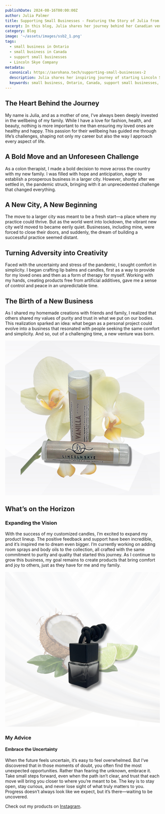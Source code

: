 ```yaml
---
publishDate: 2024-08-16T00:00:00Z
author: Julia Palmer
title: Supporting Small Businesses - Featuring the Story of Julia from Lincoln Skye Company
excerpt: In this blog, Julia shares her journey behind her Canadian venture - Lincoln Skye Company.
category: Blog
image: '~/assets/images/ssb2_1.png'
tags:
  - small business in Ontario
  - small business in Canada
  - support small businesses
  - Lincoln Skye Company
metadata:
  canonical: https://aarohana.tech/supporting-small-businesses-2
  description: Julia shares her inspiring journey of starting Lincoln Skye Company, a business born out of her passion for creating natural products during the pandemic. Discover her story and get inspired to support small businesses.
  keywords: small business, Ontario, Canada, support small businesses, Lincoln Skye Company, natural products
---
```


## The Heart Behind the Journey

My name is Julia, and as a mother of one, I’ve always been deeply invested in the wellbeing of my family. While I have a love for fashion, health, and beauty, nothing is more important to me than ensuring my loved ones are healthy and happy. This passion for their wellbeing has guided me through life’s challenges, shaping not only my career but also the way I approach every aspect of life.

## A Bold Move and an Unforeseen Challenge

As a colon therapist, I made a bold decision to move across the country with my new family. I was filled with hope and anticipation, eager to establish a prosperous business in a larger city. However, shortly after we settled in, the pandemic struck, bringing with it an unprecedented challenge that changed everything.

## A New City, A New Beginning

The move to a larger city was meant to be a fresh start—a place where my practice could thrive. But as the world went into lockdown, the vibrant new city we’d moved to became eerily quiet. Businesses, including mine, were forced to close their doors, and suddenly, the dream of building a successful practice seemed distant.

## Turning Adversity into Creativity

Faced with the uncertainty and stress of the pandemic, I sought comfort in simplicity. I began crafting lip balms and candles, first as a way to provide for my loved ones and then as a form of therapy for myself. Working with my hands, creating products free from artificial additives, gave me a sense of control and peace in an unpredictable time.

## The Birth of a New Business

As I shared my homemade creations with friends and family, I realized that others shared my values of purity and trust in what we put on our bodies. This realization sparked an idea: what began as a personal project could evolve into a business that resonated with people seeking the same comfort and simplicity. And so, out of a challenging time, a new venture was born.

![Lip balms](src/assets/images/ssb_image2.png)

## What’s on the Horizon

### Expanding the Vision

With the success of my customized candles, I’m excited to expand my product lineup. The positive feedback and support have been incredible, and it’s inspired me to dream even bigger. I’m currently working on adding room sprays and body oils to the collection, all crafted with the same commitment to purity and quality that started this journey. As I continue to grow this business, my goal remains to create products that bring comfort and joy to others, just as they have for me and my family.

![Car diffuser](src/assets/images/ssb_image1.png)

### My Advice

#### Embrace the Uncertainty

When the future feels uncertain, it’s easy to feel overwhelmed. But I’ve discovered that in those moments of doubt, you often find the most unexpected opportunities. Rather than fearing the unknown, embrace it. Take small steps forward, even when the path isn’t clear, and trust that each move will bring you closer to where you’re meant to be. The key is to stay open, stay curious, and never lose sight of what truly matters to you. Progress doesn’t always look like we expect, but it’s there—waiting to be uncovered.


Check out my products on [Instagram](https://instagram.com/lincolnskyeco).